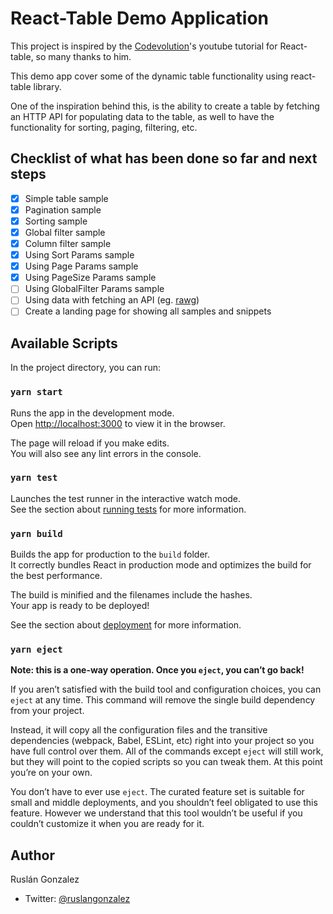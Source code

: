 # React-Table Demo Application

This project is inspired by the [Codevolution](https://www.youtube.com/playlist?list=PLC3y8-rFHvwgWTSrDiwmUsl4ZvipOw9Cz)'s youtube tutorial for React-table, so many thanks to him.

This demo app cover some of the dynamic table functionality using react-table library.

One of the inspiration behind this, is the ability to create a table by fetching an HTTP API for populating data to the table, as well to have the functionality for sorting, paging, filtering, etc.

## Checklist of what has been done so far and next steps
- [x] Simple table sample
- [x] Pagination sample
- [x] Sorting sample
- [x] Global filter sample
- [x] Column filter sample
- [x] Using Sort Params sample 
- [x] Using Page Params sample 
- [x] Using PageSize Params sample 
- [ ] Using GlobalFilter Params sample
- [ ] Using data with fetching an API (eg. [rawg](https://api.rawg.io/docs/))
- [ ] Create a landing page for showing all samples and snippets

## Available Scripts

In the project directory, you can run:

### `yarn start`

Runs the app in the development mode.\
Open [http://localhost:3000](http://localhost:3000) to view it in the browser.

The page will reload if you make edits.\
You will also see any lint errors in the console.

### `yarn test`

Launches the test runner in the interactive watch mode.\
See the section about [running tests](https://facebook.github.io/create-react-app/docs/running-tests) for more information.

### `yarn build`

Builds the app for production to the `build` folder.\
It correctly bundles React in production mode and optimizes the build for the best performance.

The build is minified and the filenames include the hashes.\
Your app is ready to be deployed!

See the section about [deployment](https://facebook.github.io/create-react-app/docs/deployment) for more information.

### `yarn eject`

**Note: this is a one-way operation. Once you `eject`, you can’t go back!**

If you aren’t satisfied with the build tool and configuration choices, you can `eject` at any time. This command will remove the single build dependency from your project.

Instead, it will copy all the configuration files and the transitive dependencies (webpack, Babel, ESLint, etc) right into your project so you have full control over them. All of the commands except `eject` will still work, but they will point to the copied scripts so you can tweak them. At this point you’re on your own.

You don’t have to ever use `eject`. The curated feature set is suitable for small and middle deployments, and you shouldn’t feel obligated to use this feature. However we understand that this tool wouldn’t be useful if you couldn’t customize it when you are ready for it.

## Author
Ruslán Gonzalez
- Twitter: [@ruslangonzalez](https://twitter.com/ruslangonzalez)